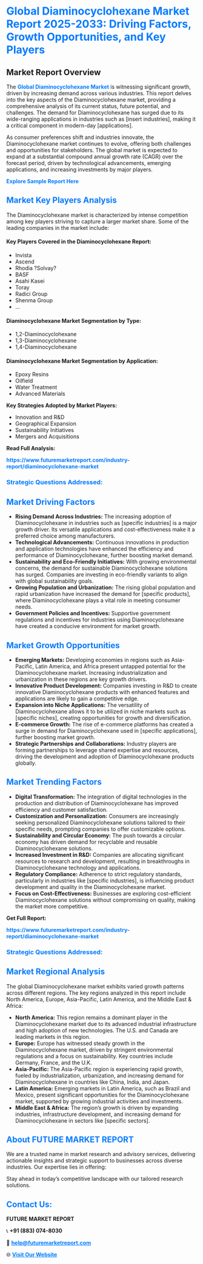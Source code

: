 <h1 style="color: #007BFF;">Global Diaminocyclohexane Market Report 2025-2033: Driving Factors, Growth Opportunities, and Key Players</h1>

<section id="overview">
<h2>Market Report Overview</h2>
<p>The <a href="https://www.futuremarketreport.com/industry-report/diaminocyclohexane-market" style="color: #007BFF; text-decoration: none;"><strong>Global Diaminocyclohexane Market</strong></a> is witnessing significant growth, driven by increasing demand across various industries. This report delves into the key aspects of the Diaminocyclohexane market, providing a comprehensive analysis of its current status, future potential, and challenges. The demand for Diaminocyclohexane has surged due to its wide-ranging applications in industries such as [insert industries], making it a critical component in modern-day [applications].</p>
<p>As consumer preferences shift and industries innovate, the Diaminocyclohexane market continues to evolve, offering both challenges and opportunities for stakeholders. The global market is expected to expand at a substantial compound annual growth rate (CAGR) over the forecast period, driven by technological advancements, emerging applications, and increasing investments by major players.</p>
</section>

<section id="overview">
<p><a href="https://www.futuremarketreport.com/request-sample/reportId=107295" style="color: #007BFF; text-decoration: none;"><strong>Explore Sample Report Here</strong></a></p>
</section>

<section id="key-players">
<h2 style="color: #007BFF;">Market Key Players Analysis</h2>
<p>The Diaminocyclohexane market is characterized by intense competition among key players striving to capture a larger market share. Some of the leading companies in the market include:</p>
<h4>Key Players Covered in the Diaminocyclohexane Report:</h4>
<ul><li>Invista</li><li>Ascend</li><li>Rhodia ?Solvay?</li><li>BASF</li><li>Asahi Kasei</li><li>Toray</li><li>Radici Group</li><li>Shenma Group</li><li>...</li></ul>
<h4>Diaminocyclohexane Market Segmentation by Type:</h4>
<ul><li>1,2-Diaminocyclohexane</li><li>1,3-Diaminocyclohexane</li><li>1,4-Diaminocyclohexane</li></ul>

<h4>Diaminocyclohexane Market Segmentation by Application:</h4>
<ul><li>Epoxy Resins</li><li>Oilfield</li><li>Water Treatment</li><li>Advanced Materials</li></ul>
<p><strong>Key Strategies Adopted by Market Players:</strong></p>
<ul>
<li>Innovation and R&D</li>
<li>Geographical Expansion</li>
<li>Sustainability Initiatives</li>
<li>Mergers and Acquisitions</li>
</ul>
</section>

<section>
<p><strong>Read Full Analysis: </strong></p><a href="https://www.futuremarketreport.com/industry-report/diaminocyclohexane-market" style="color: #007BFF; text-decoration: none;"><strong>https://www.futuremarketreport.com/industry-report/diaminocyclohexane-market</strong></a>
<h3 style="color: #007BFF;">Strategic Questions Addressed:</h3>
</section>

<section id="driving-factors">
<h2 style="color: #007BFF;">Market Driving Factors</h2>
<ul>
<li><strong>Rising Demand Across Industries:</strong> The increasing adoption of Diaminocyclohexane in industries such as [specific industries] is a major growth driver. Its versatile applications and cost-effectiveness make it a preferred choice among manufacturers.</li>
<li><strong>Technological Advancements:</strong> Continuous innovations in production and application technologies have enhanced the efficiency and performance of Diaminocyclohexane, further boosting market demand.</li>
<li><strong>Sustainability and Eco-Friendly Initiatives:</strong> With growing environmental concerns, the demand for sustainable Diaminocyclohexane solutions has surged. Companies are investing in eco-friendly variants to align with global sustainability goals.</li>
<li><strong>Growing Population and Urbanization:</strong> The rising global population and rapid urbanization have increased the demand for [specific products], where Diaminocyclohexane plays a vital role in meeting consumer needs.</li>
<li><strong>Government Policies and Incentives:</strong> Supportive government regulations and incentives for industries using Diaminocyclohexane have created a conducive environment for market growth.</li>
</ul>
</section>

<section id="growth-opportunities">
<h2 style="color: #007BFF;">Market Growth Opportunities</h2>
<ul>
<li><strong>Emerging Markets:</strong> Developing economies in regions such as Asia-Pacific, Latin America, and Africa present untapped potential for the Diaminocyclohexane market. Increasing industrialization and urbanization in these regions are key growth drivers.</li>
<li><strong>Innovative Product Development:</strong> Companies investing in R&D to create innovative Diaminocyclohexane products with enhanced features and applications are likely to gain a competitive edge.</li>
<li><strong>Expansion into Niche Applications:</strong> The versatility of Diaminocyclohexane allows it to be utilized in niche markets such as [specific niches], creating opportunities for growth and diversification.</li>
<li><strong>E-commerce Growth:</strong> The rise of e-commerce platforms has created a surge in demand for Diaminocyclohexane used in [specific applications], further boosting market growth.</li>
<li><strong>Strategic Partnerships and Collaborations:</strong> Industry players are forming partnerships to leverage shared expertise and resources, driving the development and adoption of Diaminocyclohexane products globally.</li>
</ul>
</section>

<section id="trending-factors">
<h2 style="color: #007BFF;">Market Trending Factors</h2>
<ul>
<li><strong>Digital Transformation:</strong> The integration of digital technologies in the production and distribution of Diaminocyclohexane has improved efficiency and customer satisfaction.</li>
<li><strong>Customization and Personalization:</strong> Consumers are increasingly seeking personalized Diaminocyclohexane solutions tailored to their specific needs, prompting companies to offer customizable options.</li>
<li><strong>Sustainability and Circular Economy:</strong> The push towards a circular economy has driven demand for recyclable and reusable Diaminocyclohexane solutions.</li>
<li><strong>Increased Investment in R&D:</strong> Companies are allocating significant resources to research and development, resulting in breakthroughs in Diaminocyclohexane technology and applications.</li>
<li><strong>Regulatory Compliance:</strong> Adherence to strict regulatory standards, particularly in industries like [specific industries], is influencing product development and quality in the Diaminocyclohexane market.</li>
<li><strong>Focus on Cost-Effectiveness:</strong> Businesses are exploring cost-efficient Diaminocyclohexane solutions without compromising on quality, making the market more competitive.</li>
</ul>
</section>

<section>
<p><strong>Get Full Report: </strong></p><a href="https://www.futuremarketreport.com/industry-report/diaminocyclohexane-market" style="color: #007BFF; text-decoration: none;"><strong>https://www.futuremarketreport.com/industry-report/diaminocyclohexane-market</strong></a>
<h3 style="color: #007BFF;">Strategic Questions Addressed:</h3>
</section>


<section id="regional-analysis">
<h2 style="color: #007BFF;">Market Regional Analysis</h2>
<p>The global Diaminocyclohexane market exhibits varied growth patterns across different regions. The key regions analyzed in this report include North America, Europe, Asia-Pacific, Latin America, and the Middle East & Africa:</p>
<ul>
<li><strong>North America:</strong> This region remains a dominant player in the Diaminocyclohexane market due to its advanced industrial infrastructure and high adoption of new technologies. The U.S. and Canada are leading markets in this region.</li>
<li><strong>Europe:</strong> Europe has witnessed steady growth in the Diaminocyclohexane market, driven by stringent environmental regulations and a focus on sustainability. Key countries include Germany, France, and the U.K.</li>
<li><strong>Asia-Pacific:</strong> The Asia-Pacific region is experiencing rapid growth, fueled by industrialization, urbanization, and increasing demand for Diaminocyclohexane in countries like China, India, and Japan.</li>
<li><strong>Latin America:</strong> Emerging markets in Latin America, such as Brazil and Mexico, present significant opportunities for the Diaminocyclohexane market, supported by growing industrial activities and investments.</li>
<li><strong>Middle East & Africa:</strong> The region’s growth is driven by expanding industries, infrastructure development, and increasing demand for Diaminocyclohexane in sectors like [specific sectors].</li>
</ul>
</section>

<footer>
<h2 style="color: #007BFF;">About FUTURE MARKET REPORT</h2>
<p>We are a trusted name in market research and advisory services, delivering actionable insights and strategic support to businesses across diverse industries. Our expertise lies in offering:</p>

<p>Stay ahead in today’s competitive landscape with our tailored research solutions.</p>

<h2 style="color: #007BFF;">Contact Us:</h2>
<p><strong>FUTURE MARKET REPORT</strong></p>
<p>📞 <strong>+91 (883) 074-8030</strong></p>
<p>📧 <strong><a href="mailto:help@futuremarketreport.com" style="color: #007BFF;">help@futuremarketreport.com</a></strong></p>
<p>🌐 <strong><a href="https://www.futuremarketreport.com/" style="color: #007BFF;">Visit Our Website</a></strong></p>
</footer>